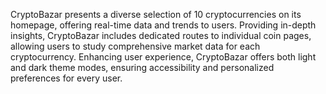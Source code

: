 CryptoBazar presents a diverse selection of 10 cryptocurrencies on its
homepage, offering real-time data and trends to users.
Providing in-depth insights, CryptoBazar includes dedicated routes to
individual coin pages, allowing users to study comprehensive market data
for each cryptocurrency.
Enhancing user experience, CryptoBazar offers both light and dark theme
modes, ensuring accessibility and personalized preferences for every user.
